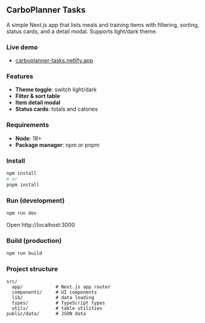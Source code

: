 ## CarboPlanner Tasks

A simple Next.js app that lists meals and training items with filtering, sorting, status cards, and a detail modal. Supports light/dark theme.

### Live demo
- [carboplanner-tasks.netlify.app](https://carboplanner-tasks.netlify.app)

### Features
- **Theme toggle**: switch light/dark
- **Filter & sort table**
- **Item detail modal**
- **Status cards**: totals and calories

### Requirements
- **Node**: 18+
- **Package manager**: npm or pnpm

### Install
```bash
npm install
# or
pnpm install
```

### Run (development)
```bash
npm run dev
```
Open http://localhost:3000

### Build (production)
```bash
npm run build
```

### Project structure
```
src/
  app/            # Next.js app router
  components/     # UI components
  lib/            # data loading
  types/          # TypeScript types
  utils/          # table utilities
public/data/      # JSON data
```

